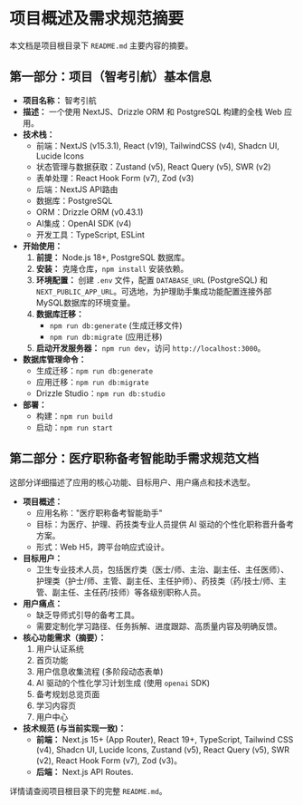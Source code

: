 # 项目概述及需求规范摘要

本文档是项目根目录下 `README.md` 主要内容的摘要。

## 第一部分：项目（智考引航）基本信息

*   **项目名称：** 智考引航
*   **描述：** 一个使用 NextJS、Drizzle ORM 和 PostgreSQL 构建的全栈 Web 应用。
*   **技术栈：**
    *   前端：NextJS (v15.3.1), React (v19), TailwindCSS (v4), Shadcn UI, Lucide Icons
    *   状态管理与数据获取：Zustand (v5), React Query (v5), SWR (v2)
    *   表单处理：React Hook Form (v7), Zod (v3)
    *   后端：NextJS API路由
    *   数据库：PostgreSQL
    *   ORM：Drizzle ORM (v0.43.1)
    *   AI集成：OpenAI SDK (v4)
    *   开发工具：TypeScript, ESLint
*   **开始使用：**
    1.  **前提：** Node.js 18+, PostgreSQL 数据库。
    2.  **安装：** 克隆仓库，`npm install` 安装依赖。
    3.  **环境配置：** 创建 `.env` 文件，配置 `DATABASE_URL` (PostgreSQL) 和 `NEXT_PUBLIC_APP_URL`。可选地，为护理助手集成功能配置连接外部MySQL数据库的环境变量。
    4.  **数据库迁移：**
        *   `npm run db:generate` (生成迁移文件)
        *   `npm run db:migrate` (应用迁移)
    5.  **启动开发服务器：** `npm run dev`，访问 `http://localhost:3000`。
*   **数据库管理命令：**
    *   生成迁移：`npm run db:generate`
    *   应用迁移：`npm run db:migrate`
    *   Drizzle Studio：`npm run db:studio`
*   **部署：**
    *   构建：`npm run build`
    *   启动：`npm run start`

## 第二部分：医疗职称备考智能助手需求规范文档

这部分详细描述了应用的核心功能、目标用户、用户痛点和技术选型。

*   **项目概述：**
    *   应用名称："医疗职称备考智能助手"
    *   目标：为医疗、护理、药技类专业人员提供 AI 驱动的个性化职称晋升备考方案。
    *   形式：Web H5，跨平台响应式设计。
*   **目标用户：**
    *   卫生专业技术人员，包括医疗类（医士/师、主治、副主任、主任医师）、护理类（护士/师、主管、副主任、主任护师）、药技类（药/技士/师、主管、副主任、主任药/技师）等各级别职称人员。
*   **用户痛点：**
    *   缺乏导师式引导的备考工具。
    *   需要定制化学习路径、任务拆解、进度跟踪、高质量内容及明确反馈。
*   **核心功能需求（摘要）：**
    1.  用户认证系统
    2.  首页功能
    3.  用户信息收集流程 (多阶段动态表单)
    4.  AI 驱动的个性化学习计划生成 (使用 `openai` SDK)
    5.  备考规划总览页面
    6.  学习内容页
    7.  用户中心
*   **技术规范 (与当前实现一致)：**
    *   **前端：** Next.js 15+ (App Router), React 19+, TypeScript, Tailwind CSS (v4), Shadcn UI, Lucide Icons, Zustand (v5), React Query (v5), SWR (v2), React Hook Form (v7), Zod (v3)。
    *   **后端：** Next.js API Routes.

详情请查阅项目根目录下的完整 `README.md`。 